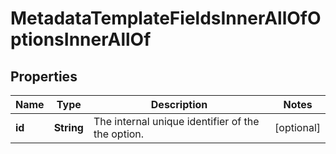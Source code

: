 

# MetadataTemplateFieldsInnerAllOfOptionsInnerAllOf


## Properties

| Name | Type | Description | Notes |
|------------ | ------------- | ------------- | -------------|
|**id** | **String** | The internal unique identifier of the the option. |  [optional] |




